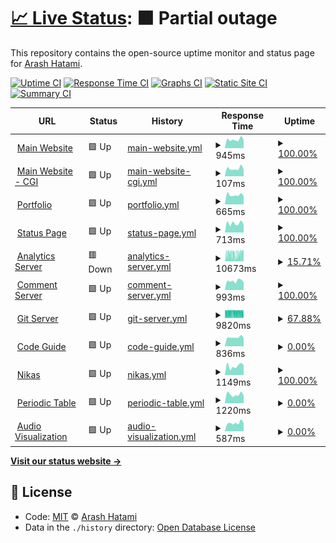 # [📈 Live Status](https://status.arash-hatami.ir): <!--live status--> **🟧 Partial outage**

This repository contains the open-source uptime monitor and status page for [Arash Hatami](https://arash-hatami.ir).

[![Uptime CI](https://github.com/koj-co/upptime/workflows/Uptime%20CI/badge.svg)](https://github.com/koj-co/upptime/actions?query=workflow%3A%22Uptime+CI%22)
[![Response Time CI](https://github.com/koj-co/upptime/workflows/Response%20Time%20CI/badge.svg)](https://github.com/koj-co/upptime/actions?query=workflow%3A%22Response+Time+CI%22)
[![Graphs CI](https://github.com/koj-co/upptime/workflows/Graphs%20CI/badge.svg)](https://github.com/koj-co/upptime/actions?query=workflow%3A%22Graphs+CI%22)
[![Static Site CI](https://github.com/koj-co/upptime/workflows/Static%20Site%20CI/badge.svg)](https://github.com/koj-co/upptime/actions?query=workflow%3A%22Static+Site+CI%22)
[![Summary CI](https://github.com/koj-co/upptime/workflows/Summary%20CI/badge.svg)](https://github.com/koj-co/upptime/actions?query=workflow%3A%22Summary+CI%22)

<!--start: status pages-->
<!-- This summary is generated by Upptime (https://github.com/upptime/upptime) -->
<!-- Do not edit this manually, your changes will be overwritten -->
<!-- prettier-ignore -->
| URL | Status | History | Response Time | Uptime |
| --- | ------ | ------- | ------------- | ------ |
| <img alt="" src="https://icons.duckduckgo.com/ip3/arash-hatami.ir.ico" height="13"> [Main Website](https://arash-hatami.ir) | 🟩 Up | [main-website.yml](https://github.com/hatamiarash7/MyWebSite_Status/commits/HEAD/history/main-website.yml) | <details><summary><img alt="Response time graph" src="./graphs/main-website/response-time-week.png" height="20"> 945ms</summary><br><a href="https://status.arash-hatami.ir/history/main-website"><img alt="Response time 3476" src="https://img.shields.io/endpoint?url=https%3A%2F%2Fraw.githubusercontent.com%2Fhatamiarash7%2FMyWebSite_Status%2FHEAD%2Fapi%2Fmain-website%2Fresponse-time.json"></a><br><a href="https://status.arash-hatami.ir/history/main-website"><img alt="24-hour response time 947" src="https://img.shields.io/endpoint?url=https%3A%2F%2Fraw.githubusercontent.com%2Fhatamiarash7%2FMyWebSite_Status%2FHEAD%2Fapi%2Fmain-website%2Fresponse-time-day.json"></a><br><a href="https://status.arash-hatami.ir/history/main-website"><img alt="7-day response time 945" src="https://img.shields.io/endpoint?url=https%3A%2F%2Fraw.githubusercontent.com%2Fhatamiarash7%2FMyWebSite_Status%2FHEAD%2Fapi%2Fmain-website%2Fresponse-time-week.json"></a><br><a href="https://status.arash-hatami.ir/history/main-website"><img alt="30-day response time 1087" src="https://img.shields.io/endpoint?url=https%3A%2F%2Fraw.githubusercontent.com%2Fhatamiarash7%2FMyWebSite_Status%2FHEAD%2Fapi%2Fmain-website%2Fresponse-time-month.json"></a><br><a href="https://status.arash-hatami.ir/history/main-website"><img alt="1-year response time 3437" src="https://img.shields.io/endpoint?url=https%3A%2F%2Fraw.githubusercontent.com%2Fhatamiarash7%2FMyWebSite_Status%2FHEAD%2Fapi%2Fmain-website%2Fresponse-time-year.json"></a></details> | <details><summary><a href="https://status.arash-hatami.ir/history/main-website">100.00%</a></summary><a href="https://status.arash-hatami.ir/history/main-website"><img alt="All-time uptime 99.63%" src="https://img.shields.io/endpoint?url=https%3A%2F%2Fraw.githubusercontent.com%2Fhatamiarash7%2FMyWebSite_Status%2FHEAD%2Fapi%2Fmain-website%2Fuptime.json"></a><br><a href="https://status.arash-hatami.ir/history/main-website"><img alt="24-hour uptime 100.00%" src="https://img.shields.io/endpoint?url=https%3A%2F%2Fraw.githubusercontent.com%2Fhatamiarash7%2FMyWebSite_Status%2FHEAD%2Fapi%2Fmain-website%2Fuptime-day.json"></a><br><a href="https://status.arash-hatami.ir/history/main-website"><img alt="7-day uptime 100.00%" src="https://img.shields.io/endpoint?url=https%3A%2F%2Fraw.githubusercontent.com%2Fhatamiarash7%2FMyWebSite_Status%2FHEAD%2Fapi%2Fmain-website%2Fuptime-week.json"></a><br><a href="https://status.arash-hatami.ir/history/main-website"><img alt="30-day uptime 99.96%" src="https://img.shields.io/endpoint?url=https%3A%2F%2Fraw.githubusercontent.com%2Fhatamiarash7%2FMyWebSite_Status%2FHEAD%2Fapi%2Fmain-website%2Fuptime-month.json"></a><br><a href="https://status.arash-hatami.ir/history/main-website"><img alt="1-year uptime 99.20%" src="https://img.shields.io/endpoint?url=https%3A%2F%2Fraw.githubusercontent.com%2Fhatamiarash7%2FMyWebSite_Status%2FHEAD%2Fapi%2Fmain-website%2Fuptime-year.json"></a></details>
| <img alt="" src="https://icons.duckduckgo.com/ip3/arash-hatami.ir.ico" height="13"> [Main Website - CGI](https://arash-hatami.ir/cdn-cgi/ping) | 🟩 Up | [main-website-cgi.yml](https://github.com/hatamiarash7/MyWebSite_Status/commits/HEAD/history/main-website-cgi.yml) | <details><summary><img alt="Response time graph" src="./graphs/main-website-cgi/response-time-week.png" height="20"> 107ms</summary><br><a href="https://status.arash-hatami.ir/history/main-website-cgi"><img alt="Response time 142" src="https://img.shields.io/endpoint?url=https%3A%2F%2Fraw.githubusercontent.com%2Fhatamiarash7%2FMyWebSite_Status%2FHEAD%2Fapi%2Fmain-website-cgi%2Fresponse-time.json"></a><br><a href="https://status.arash-hatami.ir/history/main-website-cgi"><img alt="24-hour response time 92" src="https://img.shields.io/endpoint?url=https%3A%2F%2Fraw.githubusercontent.com%2Fhatamiarash7%2FMyWebSite_Status%2FHEAD%2Fapi%2Fmain-website-cgi%2Fresponse-time-day.json"></a><br><a href="https://status.arash-hatami.ir/history/main-website-cgi"><img alt="7-day response time 107" src="https://img.shields.io/endpoint?url=https%3A%2F%2Fraw.githubusercontent.com%2Fhatamiarash7%2FMyWebSite_Status%2FHEAD%2Fapi%2Fmain-website-cgi%2Fresponse-time-week.json"></a><br><a href="https://status.arash-hatami.ir/history/main-website-cgi"><img alt="30-day response time 134" src="https://img.shields.io/endpoint?url=https%3A%2F%2Fraw.githubusercontent.com%2Fhatamiarash7%2FMyWebSite_Status%2FHEAD%2Fapi%2Fmain-website-cgi%2Fresponse-time-month.json"></a><br><a href="https://status.arash-hatami.ir/history/main-website-cgi"><img alt="1-year response time 141" src="https://img.shields.io/endpoint?url=https%3A%2F%2Fraw.githubusercontent.com%2Fhatamiarash7%2FMyWebSite_Status%2FHEAD%2Fapi%2Fmain-website-cgi%2Fresponse-time-year.json"></a></details> | <details><summary><a href="https://status.arash-hatami.ir/history/main-website-cgi">100.00%</a></summary><a href="https://status.arash-hatami.ir/history/main-website-cgi"><img alt="All-time uptime 76.96%" src="https://img.shields.io/endpoint?url=https%3A%2F%2Fraw.githubusercontent.com%2Fhatamiarash7%2FMyWebSite_Status%2FHEAD%2Fapi%2Fmain-website-cgi%2Fuptime.json"></a><br><a href="https://status.arash-hatami.ir/history/main-website-cgi"><img alt="24-hour uptime 100.00%" src="https://img.shields.io/endpoint?url=https%3A%2F%2Fraw.githubusercontent.com%2Fhatamiarash7%2FMyWebSite_Status%2FHEAD%2Fapi%2Fmain-website-cgi%2Fuptime-day.json"></a><br><a href="https://status.arash-hatami.ir/history/main-website-cgi"><img alt="7-day uptime 100.00%" src="https://img.shields.io/endpoint?url=https%3A%2F%2Fraw.githubusercontent.com%2Fhatamiarash7%2FMyWebSite_Status%2FHEAD%2Fapi%2Fmain-website-cgi%2Fuptime-week.json"></a><br><a href="https://status.arash-hatami.ir/history/main-website-cgi"><img alt="30-day uptime 99.96%" src="https://img.shields.io/endpoint?url=https%3A%2F%2Fraw.githubusercontent.com%2Fhatamiarash7%2FMyWebSite_Status%2FHEAD%2Fapi%2Fmain-website-cgi%2Fuptime-month.json"></a><br><a href="https://status.arash-hatami.ir/history/main-website-cgi"><img alt="1-year uptime 76.34%" src="https://img.shields.io/endpoint?url=https%3A%2F%2Fraw.githubusercontent.com%2Fhatamiarash7%2FMyWebSite_Status%2FHEAD%2Fapi%2Fmain-website-cgi%2Fuptime-year.json"></a></details>
| <img alt="" src="https://icons.duckduckgo.com/ip3/portfolio.arash-hatami.ir.ico" height="13"> [Portfolio](https://portfolio.arash-hatami.ir) | 🟩 Up | [portfolio.yml](https://github.com/hatamiarash7/MyWebSite_Status/commits/HEAD/history/portfolio.yml) | <details><summary><img alt="Response time graph" src="./graphs/portfolio/response-time-week.png" height="20"> 665ms</summary><br><a href="https://status.arash-hatami.ir/history/portfolio"><img alt="Response time 1361" src="https://img.shields.io/endpoint?url=https%3A%2F%2Fraw.githubusercontent.com%2Fhatamiarash7%2FMyWebSite_Status%2FHEAD%2Fapi%2Fportfolio%2Fresponse-time.json"></a><br><a href="https://status.arash-hatami.ir/history/portfolio"><img alt="24-hour response time 603" src="https://img.shields.io/endpoint?url=https%3A%2F%2Fraw.githubusercontent.com%2Fhatamiarash7%2FMyWebSite_Status%2FHEAD%2Fapi%2Fportfolio%2Fresponse-time-day.json"></a><br><a href="https://status.arash-hatami.ir/history/portfolio"><img alt="7-day response time 665" src="https://img.shields.io/endpoint?url=https%3A%2F%2Fraw.githubusercontent.com%2Fhatamiarash7%2FMyWebSite_Status%2FHEAD%2Fapi%2Fportfolio%2Fresponse-time-week.json"></a><br><a href="https://status.arash-hatami.ir/history/portfolio"><img alt="30-day response time 774" src="https://img.shields.io/endpoint?url=https%3A%2F%2Fraw.githubusercontent.com%2Fhatamiarash7%2FMyWebSite_Status%2FHEAD%2Fapi%2Fportfolio%2Fresponse-time-month.json"></a><br><a href="https://status.arash-hatami.ir/history/portfolio"><img alt="1-year response time 1354" src="https://img.shields.io/endpoint?url=https%3A%2F%2Fraw.githubusercontent.com%2Fhatamiarash7%2FMyWebSite_Status%2FHEAD%2Fapi%2Fportfolio%2Fresponse-time-year.json"></a></details> | <details><summary><a href="https://status.arash-hatami.ir/history/portfolio">100.00%</a></summary><a href="https://status.arash-hatami.ir/history/portfolio"><img alt="All-time uptime 99.78%" src="https://img.shields.io/endpoint?url=https%3A%2F%2Fraw.githubusercontent.com%2Fhatamiarash7%2FMyWebSite_Status%2FHEAD%2Fapi%2Fportfolio%2Fuptime.json"></a><br><a href="https://status.arash-hatami.ir/history/portfolio"><img alt="24-hour uptime 100.00%" src="https://img.shields.io/endpoint?url=https%3A%2F%2Fraw.githubusercontent.com%2Fhatamiarash7%2FMyWebSite_Status%2FHEAD%2Fapi%2Fportfolio%2Fuptime-day.json"></a><br><a href="https://status.arash-hatami.ir/history/portfolio"><img alt="7-day uptime 100.00%" src="https://img.shields.io/endpoint?url=https%3A%2F%2Fraw.githubusercontent.com%2Fhatamiarash7%2FMyWebSite_Status%2FHEAD%2Fapi%2Fportfolio%2Fuptime-week.json"></a><br><a href="https://status.arash-hatami.ir/history/portfolio"><img alt="30-day uptime 99.96%" src="https://img.shields.io/endpoint?url=https%3A%2F%2Fraw.githubusercontent.com%2Fhatamiarash7%2FMyWebSite_Status%2FHEAD%2Fapi%2Fportfolio%2Fuptime-month.json"></a><br><a href="https://status.arash-hatami.ir/history/portfolio"><img alt="1-year uptime 99.65%" src="https://img.shields.io/endpoint?url=https%3A%2F%2Fraw.githubusercontent.com%2Fhatamiarash7%2FMyWebSite_Status%2FHEAD%2Fapi%2Fportfolio%2Fuptime-year.json"></a></details>
| <img alt="" src="https://icons.duckduckgo.com/ip3/status.arash-hatami.ir.ico" height="13"> [Status Page](https://status.arash-hatami.ir) | 🟩 Up | [status-page.yml](https://github.com/hatamiarash7/MyWebSite_Status/commits/HEAD/history/status-page.yml) | <details><summary><img alt="Response time graph" src="./graphs/status-page/response-time-week.png" height="20"> 713ms</summary><br><a href="https://status.arash-hatami.ir/history/status-page"><img alt="Response time 1094" src="https://img.shields.io/endpoint?url=https%3A%2F%2Fraw.githubusercontent.com%2Fhatamiarash7%2FMyWebSite_Status%2FHEAD%2Fapi%2Fstatus-page%2Fresponse-time.json"></a><br><a href="https://status.arash-hatami.ir/history/status-page"><img alt="24-hour response time 616" src="https://img.shields.io/endpoint?url=https%3A%2F%2Fraw.githubusercontent.com%2Fhatamiarash7%2FMyWebSite_Status%2FHEAD%2Fapi%2Fstatus-page%2Fresponse-time-day.json"></a><br><a href="https://status.arash-hatami.ir/history/status-page"><img alt="7-day response time 713" src="https://img.shields.io/endpoint?url=https%3A%2F%2Fraw.githubusercontent.com%2Fhatamiarash7%2FMyWebSite_Status%2FHEAD%2Fapi%2Fstatus-page%2Fresponse-time-week.json"></a><br><a href="https://status.arash-hatami.ir/history/status-page"><img alt="30-day response time 776" src="https://img.shields.io/endpoint?url=https%3A%2F%2Fraw.githubusercontent.com%2Fhatamiarash7%2FMyWebSite_Status%2FHEAD%2Fapi%2Fstatus-page%2Fresponse-time-month.json"></a><br><a href="https://status.arash-hatami.ir/history/status-page"><img alt="1-year response time 1302" src="https://img.shields.io/endpoint?url=https%3A%2F%2Fraw.githubusercontent.com%2Fhatamiarash7%2FMyWebSite_Status%2FHEAD%2Fapi%2Fstatus-page%2Fresponse-time-year.json"></a></details> | <details><summary><a href="https://status.arash-hatami.ir/history/status-page">100.00%</a></summary><a href="https://status.arash-hatami.ir/history/status-page"><img alt="All-time uptime 99.70%" src="https://img.shields.io/endpoint?url=https%3A%2F%2Fraw.githubusercontent.com%2Fhatamiarash7%2FMyWebSite_Status%2FHEAD%2Fapi%2Fstatus-page%2Fuptime.json"></a><br><a href="https://status.arash-hatami.ir/history/status-page"><img alt="24-hour uptime 100.00%" src="https://img.shields.io/endpoint?url=https%3A%2F%2Fraw.githubusercontent.com%2Fhatamiarash7%2FMyWebSite_Status%2FHEAD%2Fapi%2Fstatus-page%2Fuptime-day.json"></a><br><a href="https://status.arash-hatami.ir/history/status-page"><img alt="7-day uptime 100.00%" src="https://img.shields.io/endpoint?url=https%3A%2F%2Fraw.githubusercontent.com%2Fhatamiarash7%2FMyWebSite_Status%2FHEAD%2Fapi%2Fstatus-page%2Fuptime-week.json"></a><br><a href="https://status.arash-hatami.ir/history/status-page"><img alt="30-day uptime 99.96%" src="https://img.shields.io/endpoint?url=https%3A%2F%2Fraw.githubusercontent.com%2Fhatamiarash7%2FMyWebSite_Status%2FHEAD%2Fapi%2Fstatus-page%2Fuptime-month.json"></a><br><a href="https://status.arash-hatami.ir/history/status-page"><img alt="1-year uptime 99.64%" src="https://img.shields.io/endpoint?url=https%3A%2F%2Fraw.githubusercontent.com%2Fhatamiarash7%2FMyWebSite_Status%2FHEAD%2Fapi%2Fstatus-page%2Fuptime-year.json"></a></details>
| <img alt="" src="https://icons.duckduckgo.com/ip3/analytics.arash-hatami.ir.ico" height="13"> [Analytics Server](https://analytics.arash-hatami.ir) | 🟥 Down | [analytics-server.yml](https://github.com/hatamiarash7/MyWebSite_Status/commits/HEAD/history/analytics-server.yml) | <details><summary><img alt="Response time graph" src="./graphs/analytics-server/response-time-week.png" height="20"> 10673ms</summary><br><a href="https://status.arash-hatami.ir/history/analytics-server"><img alt="Response time 5350" src="https://img.shields.io/endpoint?url=https%3A%2F%2Fraw.githubusercontent.com%2Fhatamiarash7%2FMyWebSite_Status%2FHEAD%2Fapi%2Fanalytics-server%2Fresponse-time.json"></a><br><a href="https://status.arash-hatami.ir/history/analytics-server"><img alt="24-hour response time 15596" src="https://img.shields.io/endpoint?url=https%3A%2F%2Fraw.githubusercontent.com%2Fhatamiarash7%2FMyWebSite_Status%2FHEAD%2Fapi%2Fanalytics-server%2Fresponse-time-day.json"></a><br><a href="https://status.arash-hatami.ir/history/analytics-server"><img alt="7-day response time 10673" src="https://img.shields.io/endpoint?url=https%3A%2F%2Fraw.githubusercontent.com%2Fhatamiarash7%2FMyWebSite_Status%2FHEAD%2Fapi%2Fanalytics-server%2Fresponse-time-week.json"></a><br><a href="https://status.arash-hatami.ir/history/analytics-server"><img alt="30-day response time 8055" src="https://img.shields.io/endpoint?url=https%3A%2F%2Fraw.githubusercontent.com%2Fhatamiarash7%2FMyWebSite_Status%2FHEAD%2Fapi%2Fanalytics-server%2Fresponse-time-month.json"></a><br><a href="https://status.arash-hatami.ir/history/analytics-server"><img alt="1-year response time 5694" src="https://img.shields.io/endpoint?url=https%3A%2F%2Fraw.githubusercontent.com%2Fhatamiarash7%2FMyWebSite_Status%2FHEAD%2Fapi%2Fanalytics-server%2Fresponse-time-year.json"></a></details> | <details><summary><a href="https://status.arash-hatami.ir/history/analytics-server">15.71%</a></summary><a href="https://status.arash-hatami.ir/history/analytics-server"><img alt="All-time uptime 98.47%" src="https://img.shields.io/endpoint?url=https%3A%2F%2Fraw.githubusercontent.com%2Fhatamiarash7%2FMyWebSite_Status%2FHEAD%2Fapi%2Fanalytics-server%2Fuptime.json"></a><br><a href="https://status.arash-hatami.ir/history/analytics-server"><img alt="24-hour uptime 0.00%" src="https://img.shields.io/endpoint?url=https%3A%2F%2Fraw.githubusercontent.com%2Fhatamiarash7%2FMyWebSite_Status%2FHEAD%2Fapi%2Fanalytics-server%2Fuptime-day.json"></a><br><a href="https://status.arash-hatami.ir/history/analytics-server"><img alt="7-day uptime 15.71%" src="https://img.shields.io/endpoint?url=https%3A%2F%2Fraw.githubusercontent.com%2Fhatamiarash7%2FMyWebSite_Status%2FHEAD%2Fapi%2Fanalytics-server%2Fuptime-week.json"></a><br><a href="https://status.arash-hatami.ir/history/analytics-server"><img alt="30-day uptime 52.72%" src="https://img.shields.io/endpoint?url=https%3A%2F%2Fraw.githubusercontent.com%2Fhatamiarash7%2FMyWebSite_Status%2FHEAD%2Fapi%2Fanalytics-server%2Fuptime-month.json"></a><br><a href="https://status.arash-hatami.ir/history/analytics-server"><img alt="1-year uptime 95.72%" src="https://img.shields.io/endpoint?url=https%3A%2F%2Fraw.githubusercontent.com%2Fhatamiarash7%2FMyWebSite_Status%2FHEAD%2Fapi%2Fanalytics-server%2Fuptime-year.json"></a></details>
| <img alt="" src="https://icons.duckduckgo.com/ip3/nikas.arash-hatami.ir.ico" height="13"> [Comment Server](https://nikas.arash-hatami.ir) | 🟩 Up | [comment-server.yml](https://github.com/hatamiarash7/MyWebSite_Status/commits/HEAD/history/comment-server.yml) | <details><summary><img alt="Response time graph" src="./graphs/comment-server/response-time-week.png" height="20"> 993ms</summary><br><a href="https://status.arash-hatami.ir/history/comment-server"><img alt="Response time 2074" src="https://img.shields.io/endpoint?url=https%3A%2F%2Fraw.githubusercontent.com%2Fhatamiarash7%2FMyWebSite_Status%2FHEAD%2Fapi%2Fcomment-server%2Fresponse-time.json"></a><br><a href="https://status.arash-hatami.ir/history/comment-server"><img alt="24-hour response time 869" src="https://img.shields.io/endpoint?url=https%3A%2F%2Fraw.githubusercontent.com%2Fhatamiarash7%2FMyWebSite_Status%2FHEAD%2Fapi%2Fcomment-server%2Fresponse-time-day.json"></a><br><a href="https://status.arash-hatami.ir/history/comment-server"><img alt="7-day response time 993" src="https://img.shields.io/endpoint?url=https%3A%2F%2Fraw.githubusercontent.com%2Fhatamiarash7%2FMyWebSite_Status%2FHEAD%2Fapi%2Fcomment-server%2Fresponse-time-week.json"></a><br><a href="https://status.arash-hatami.ir/history/comment-server"><img alt="30-day response time 1823" src="https://img.shields.io/endpoint?url=https%3A%2F%2Fraw.githubusercontent.com%2Fhatamiarash7%2FMyWebSite_Status%2FHEAD%2Fapi%2Fcomment-server%2Fresponse-time-month.json"></a><br><a href="https://status.arash-hatami.ir/history/comment-server"><img alt="1-year response time 2020" src="https://img.shields.io/endpoint?url=https%3A%2F%2Fraw.githubusercontent.com%2Fhatamiarash7%2FMyWebSite_Status%2FHEAD%2Fapi%2Fcomment-server%2Fresponse-time-year.json"></a></details> | <details><summary><a href="https://status.arash-hatami.ir/history/comment-server">100.00%</a></summary><a href="https://status.arash-hatami.ir/history/comment-server"><img alt="All-time uptime 96.86%" src="https://img.shields.io/endpoint?url=https%3A%2F%2Fraw.githubusercontent.com%2Fhatamiarash7%2FMyWebSite_Status%2FHEAD%2Fapi%2Fcomment-server%2Fuptime.json"></a><br><a href="https://status.arash-hatami.ir/history/comment-server"><img alt="24-hour uptime 100.00%" src="https://img.shields.io/endpoint?url=https%3A%2F%2Fraw.githubusercontent.com%2Fhatamiarash7%2FMyWebSite_Status%2FHEAD%2Fapi%2Fcomment-server%2Fuptime-day.json"></a><br><a href="https://status.arash-hatami.ir/history/comment-server"><img alt="7-day uptime 100.00%" src="https://img.shields.io/endpoint?url=https%3A%2F%2Fraw.githubusercontent.com%2Fhatamiarash7%2FMyWebSite_Status%2FHEAD%2Fapi%2Fcomment-server%2Fuptime-week.json"></a><br><a href="https://status.arash-hatami.ir/history/comment-server"><img alt="30-day uptime 75.27%" src="https://img.shields.io/endpoint?url=https%3A%2F%2Fraw.githubusercontent.com%2Fhatamiarash7%2FMyWebSite_Status%2FHEAD%2Fapi%2Fcomment-server%2Fuptime-month.json"></a><br><a href="https://status.arash-hatami.ir/history/comment-server"><img alt="1-year uptime 94.44%" src="https://img.shields.io/endpoint?url=https%3A%2F%2Fraw.githubusercontent.com%2Fhatamiarash7%2FMyWebSite_Status%2FHEAD%2Fapi%2Fcomment-server%2Fuptime-year.json"></a></details>
| <img alt="" src="https://icons.duckduckgo.com/ip3/git.arash-hatami.ir.ico" height="13"> [Git Server](https://git.arash-hatami.ir) | 🟩 Up | [git-server.yml](https://github.com/hatamiarash7/MyWebSite_Status/commits/HEAD/history/git-server.yml) | <details><summary><img alt="Response time graph" src="./graphs/git-server/response-time-week.png" height="20"> 9820ms</summary><br><a href="https://status.arash-hatami.ir/history/git-server"><img alt="Response time 6005" src="https://img.shields.io/endpoint?url=https%3A%2F%2Fraw.githubusercontent.com%2Fhatamiarash7%2FMyWebSite_Status%2FHEAD%2Fapi%2Fgit-server%2Fresponse-time.json"></a><br><a href="https://status.arash-hatami.ir/history/git-server"><img alt="24-hour response time 8789" src="https://img.shields.io/endpoint?url=https%3A%2F%2Fraw.githubusercontent.com%2Fhatamiarash7%2FMyWebSite_Status%2FHEAD%2Fapi%2Fgit-server%2Fresponse-time-day.json"></a><br><a href="https://status.arash-hatami.ir/history/git-server"><img alt="7-day response time 9820" src="https://img.shields.io/endpoint?url=https%3A%2F%2Fraw.githubusercontent.com%2Fhatamiarash7%2FMyWebSite_Status%2FHEAD%2Fapi%2Fgit-server%2Fresponse-time-week.json"></a><br><a href="https://status.arash-hatami.ir/history/git-server"><img alt="30-day response time 8966" src="https://img.shields.io/endpoint?url=https%3A%2F%2Fraw.githubusercontent.com%2Fhatamiarash7%2FMyWebSite_Status%2FHEAD%2Fapi%2Fgit-server%2Fresponse-time-month.json"></a><br><a href="https://status.arash-hatami.ir/history/git-server"><img alt="1-year response time 6420" src="https://img.shields.io/endpoint?url=https%3A%2F%2Fraw.githubusercontent.com%2Fhatamiarash7%2FMyWebSite_Status%2FHEAD%2Fapi%2Fgit-server%2Fresponse-time-year.json"></a></details> | <details><summary><a href="https://status.arash-hatami.ir/history/git-server">67.88%</a></summary><a href="https://status.arash-hatami.ir/history/git-server"><img alt="All-time uptime 99.00%" src="https://img.shields.io/endpoint?url=https%3A%2F%2Fraw.githubusercontent.com%2Fhatamiarash7%2FMyWebSite_Status%2FHEAD%2Fapi%2Fgit-server%2Fuptime.json"></a><br><a href="https://status.arash-hatami.ir/history/git-server"><img alt="24-hour uptime 77.40%" src="https://img.shields.io/endpoint?url=https%3A%2F%2Fraw.githubusercontent.com%2Fhatamiarash7%2FMyWebSite_Status%2FHEAD%2Fapi%2Fgit-server%2Fuptime-day.json"></a><br><a href="https://status.arash-hatami.ir/history/git-server"><img alt="7-day uptime 67.88%" src="https://img.shields.io/endpoint?url=https%3A%2F%2Fraw.githubusercontent.com%2Fhatamiarash7%2FMyWebSite_Status%2FHEAD%2Fapi%2Fgit-server%2Fuptime-week.json"></a><br><a href="https://status.arash-hatami.ir/history/git-server"><img alt="30-day uptime 66.27%" src="https://img.shields.io/endpoint?url=https%3A%2F%2Fraw.githubusercontent.com%2Fhatamiarash7%2FMyWebSite_Status%2FHEAD%2Fapi%2Fgit-server%2Fuptime-month.json"></a><br><a href="https://status.arash-hatami.ir/history/git-server"><img alt="1-year uptime 97.19%" src="https://img.shields.io/endpoint?url=https%3A%2F%2Fraw.githubusercontent.com%2Fhatamiarash7%2FMyWebSite_Status%2FHEAD%2Fapi%2Fgit-server%2Fuptime-year.json"></a></details>
| <img alt="" src="https://icons.duckduckgo.com/ip3/cg.arash-hatami.ir.ico" height="13"> [Code Guide](https://cg.arash-hatami.ir) | 🟩 Up | [code-guide.yml](https://github.com/hatamiarash7/MyWebSite_Status/commits/HEAD/history/code-guide.yml) | <details><summary><img alt="Response time graph" src="./graphs/code-guide/response-time-week.png" height="20"> 836ms</summary><br><a href="https://status.arash-hatami.ir/history/code-guide"><img alt="Response time 2584" src="https://img.shields.io/endpoint?url=https%3A%2F%2Fraw.githubusercontent.com%2Fhatamiarash7%2FMyWebSite_Status%2FHEAD%2Fapi%2Fcode-guide%2Fresponse-time.json"></a><br><a href="https://status.arash-hatami.ir/history/code-guide"><img alt="24-hour response time 796" src="https://img.shields.io/endpoint?url=https%3A%2F%2Fraw.githubusercontent.com%2Fhatamiarash7%2FMyWebSite_Status%2FHEAD%2Fapi%2Fcode-guide%2Fresponse-time-day.json"></a><br><a href="https://status.arash-hatami.ir/history/code-guide"><img alt="7-day response time 836" src="https://img.shields.io/endpoint?url=https%3A%2F%2Fraw.githubusercontent.com%2Fhatamiarash7%2FMyWebSite_Status%2FHEAD%2Fapi%2Fcode-guide%2Fresponse-time-week.json"></a><br><a href="https://status.arash-hatami.ir/history/code-guide"><img alt="30-day response time 991" src="https://img.shields.io/endpoint?url=https%3A%2F%2Fraw.githubusercontent.com%2Fhatamiarash7%2FMyWebSite_Status%2FHEAD%2Fapi%2Fcode-guide%2Fresponse-time-month.json"></a><br><a href="https://status.arash-hatami.ir/history/code-guide"><img alt="1-year response time 3022" src="https://img.shields.io/endpoint?url=https%3A%2F%2Fraw.githubusercontent.com%2Fhatamiarash7%2FMyWebSite_Status%2FHEAD%2Fapi%2Fcode-guide%2Fresponse-time-year.json"></a></details> | <details><summary><a href="https://status.arash-hatami.ir/history/code-guide">0.00%</a></summary><a href="https://status.arash-hatami.ir/history/code-guide"><img alt="All-time uptime 97.60%" src="https://img.shields.io/endpoint?url=https%3A%2F%2Fraw.githubusercontent.com%2Fhatamiarash7%2FMyWebSite_Status%2FHEAD%2Fapi%2Fcode-guide%2Fuptime.json"></a><br><a href="https://status.arash-hatami.ir/history/code-guide"><img alt="24-hour uptime 0.00%" src="https://img.shields.io/endpoint?url=https%3A%2F%2Fraw.githubusercontent.com%2Fhatamiarash7%2FMyWebSite_Status%2FHEAD%2Fapi%2Fcode-guide%2Fuptime-day.json"></a><br><a href="https://status.arash-hatami.ir/history/code-guide"><img alt="7-day uptime 0.00%" src="https://img.shields.io/endpoint?url=https%3A%2F%2Fraw.githubusercontent.com%2Fhatamiarash7%2FMyWebSite_Status%2FHEAD%2Fapi%2Fcode-guide%2Fuptime-week.json"></a><br><a href="https://status.arash-hatami.ir/history/code-guide"><img alt="30-day uptime 25.73%" src="https://img.shields.io/endpoint?url=https%3A%2F%2Fraw.githubusercontent.com%2Fhatamiarash7%2FMyWebSite_Status%2FHEAD%2Fapi%2Fcode-guide%2Fuptime-month.json"></a><br><a href="https://status.arash-hatami.ir/history/code-guide"><img alt="1-year uptime 93.38%" src="https://img.shields.io/endpoint?url=https%3A%2F%2Fraw.githubusercontent.com%2Fhatamiarash7%2FMyWebSite_Status%2FHEAD%2Fapi%2Fcode-guide%2Fuptime-year.json"></a></details>
| <img alt="" src="https://icons.duckduckgo.com/ip3/nikasproject.ir.ico" height="13"> [Nikas](https://nikasproject.ir) | 🟩 Up | [nikas.yml](https://github.com/hatamiarash7/MyWebSite_Status/commits/HEAD/history/nikas.yml) | <details><summary><img alt="Response time graph" src="./graphs/nikas/response-time-week.png" height="20"> 1149ms</summary><br><a href="https://status.arash-hatami.ir/history/nikas"><img alt="Response time 1175" src="https://img.shields.io/endpoint?url=https%3A%2F%2Fraw.githubusercontent.com%2Fhatamiarash7%2FMyWebSite_Status%2FHEAD%2Fapi%2Fnikas%2Fresponse-time.json"></a><br><a href="https://status.arash-hatami.ir/history/nikas"><img alt="24-hour response time 1266" src="https://img.shields.io/endpoint?url=https%3A%2F%2Fraw.githubusercontent.com%2Fhatamiarash7%2FMyWebSite_Status%2FHEAD%2Fapi%2Fnikas%2Fresponse-time-day.json"></a><br><a href="https://status.arash-hatami.ir/history/nikas"><img alt="7-day response time 1149" src="https://img.shields.io/endpoint?url=https%3A%2F%2Fraw.githubusercontent.com%2Fhatamiarash7%2FMyWebSite_Status%2FHEAD%2Fapi%2Fnikas%2Fresponse-time-week.json"></a><br><a href="https://status.arash-hatami.ir/history/nikas"><img alt="30-day response time 1349" src="https://img.shields.io/endpoint?url=https%3A%2F%2Fraw.githubusercontent.com%2Fhatamiarash7%2FMyWebSite_Status%2FHEAD%2Fapi%2Fnikas%2Fresponse-time-month.json"></a><br><a href="https://status.arash-hatami.ir/history/nikas"><img alt="1-year response time 1234" src="https://img.shields.io/endpoint?url=https%3A%2F%2Fraw.githubusercontent.com%2Fhatamiarash7%2FMyWebSite_Status%2FHEAD%2Fapi%2Fnikas%2Fresponse-time-year.json"></a></details> | <details><summary><a href="https://status.arash-hatami.ir/history/nikas">100.00%</a></summary><a href="https://status.arash-hatami.ir/history/nikas"><img alt="All-time uptime 98.97%" src="https://img.shields.io/endpoint?url=https%3A%2F%2Fraw.githubusercontent.com%2Fhatamiarash7%2FMyWebSite_Status%2FHEAD%2Fapi%2Fnikas%2Fuptime.json"></a><br><a href="https://status.arash-hatami.ir/history/nikas"><img alt="24-hour uptime 100.00%" src="https://img.shields.io/endpoint?url=https%3A%2F%2Fraw.githubusercontent.com%2Fhatamiarash7%2FMyWebSite_Status%2FHEAD%2Fapi%2Fnikas%2Fuptime-day.json"></a><br><a href="https://status.arash-hatami.ir/history/nikas"><img alt="7-day uptime 100.00%" src="https://img.shields.io/endpoint?url=https%3A%2F%2Fraw.githubusercontent.com%2Fhatamiarash7%2FMyWebSite_Status%2FHEAD%2Fapi%2Fnikas%2Fuptime-week.json"></a><br><a href="https://status.arash-hatami.ir/history/nikas"><img alt="30-day uptime 100.00%" src="https://img.shields.io/endpoint?url=https%3A%2F%2Fraw.githubusercontent.com%2Fhatamiarash7%2FMyWebSite_Status%2FHEAD%2Fapi%2Fnikas%2Fuptime-month.json"></a><br><a href="https://status.arash-hatami.ir/history/nikas"><img alt="1-year uptime 99.95%" src="https://img.shields.io/endpoint?url=https%3A%2F%2Fraw.githubusercontent.com%2Fhatamiarash7%2FMyWebSite_Status%2FHEAD%2Fapi%2Fnikas%2Fuptime-year.json"></a></details>
| <img alt="" src="https://icons.duckduckgo.com/ip3/periodic.arash-hatami.ir.ico" height="13"> [Periodic Table](https://periodic.arash-hatami.ir) | 🟩 Up | [periodic-table.yml](https://github.com/hatamiarash7/MyWebSite_Status/commits/HEAD/history/periodic-table.yml) | <details><summary><img alt="Response time graph" src="./graphs/periodic-table/response-time-week.png" height="20"> 1220ms</summary><br><a href="https://status.arash-hatami.ir/history/periodic-table"><img alt="Response time 2744" src="https://img.shields.io/endpoint?url=https%3A%2F%2Fraw.githubusercontent.com%2Fhatamiarash7%2FMyWebSite_Status%2FHEAD%2Fapi%2Fperiodic-table%2Fresponse-time.json"></a><br><a href="https://status.arash-hatami.ir/history/periodic-table"><img alt="24-hour response time 1094" src="https://img.shields.io/endpoint?url=https%3A%2F%2Fraw.githubusercontent.com%2Fhatamiarash7%2FMyWebSite_Status%2FHEAD%2Fapi%2Fperiodic-table%2Fresponse-time-day.json"></a><br><a href="https://status.arash-hatami.ir/history/periodic-table"><img alt="7-day response time 1220" src="https://img.shields.io/endpoint?url=https%3A%2F%2Fraw.githubusercontent.com%2Fhatamiarash7%2FMyWebSite_Status%2FHEAD%2Fapi%2Fperiodic-table%2Fresponse-time-week.json"></a><br><a href="https://status.arash-hatami.ir/history/periodic-table"><img alt="30-day response time 1321" src="https://img.shields.io/endpoint?url=https%3A%2F%2Fraw.githubusercontent.com%2Fhatamiarash7%2FMyWebSite_Status%2FHEAD%2Fapi%2Fperiodic-table%2Fresponse-time-month.json"></a><br><a href="https://status.arash-hatami.ir/history/periodic-table"><img alt="1-year response time 2939" src="https://img.shields.io/endpoint?url=https%3A%2F%2Fraw.githubusercontent.com%2Fhatamiarash7%2FMyWebSite_Status%2FHEAD%2Fapi%2Fperiodic-table%2Fresponse-time-year.json"></a></details> | <details><summary><a href="https://status.arash-hatami.ir/history/periodic-table">0.00%</a></summary><a href="https://status.arash-hatami.ir/history/periodic-table"><img alt="All-time uptime 97.45%" src="https://img.shields.io/endpoint?url=https%3A%2F%2Fraw.githubusercontent.com%2Fhatamiarash7%2FMyWebSite_Status%2FHEAD%2Fapi%2Fperiodic-table%2Fuptime.json"></a><br><a href="https://status.arash-hatami.ir/history/periodic-table"><img alt="24-hour uptime 0.00%" src="https://img.shields.io/endpoint?url=https%3A%2F%2Fraw.githubusercontent.com%2Fhatamiarash7%2FMyWebSite_Status%2FHEAD%2Fapi%2Fperiodic-table%2Fuptime-day.json"></a><br><a href="https://status.arash-hatami.ir/history/periodic-table"><img alt="7-day uptime 0.00%" src="https://img.shields.io/endpoint?url=https%3A%2F%2Fraw.githubusercontent.com%2Fhatamiarash7%2FMyWebSite_Status%2FHEAD%2Fapi%2Fperiodic-table%2Fuptime-week.json"></a><br><a href="https://status.arash-hatami.ir/history/periodic-table"><img alt="30-day uptime 25.74%" src="https://img.shields.io/endpoint?url=https%3A%2F%2Fraw.githubusercontent.com%2Fhatamiarash7%2FMyWebSite_Status%2FHEAD%2Fapi%2Fperiodic-table%2Fuptime-month.json"></a><br><a href="https://status.arash-hatami.ir/history/periodic-table"><img alt="1-year uptime 93.44%" src="https://img.shields.io/endpoint?url=https%3A%2F%2Fraw.githubusercontent.com%2Fhatamiarash7%2FMyWebSite_Status%2FHEAD%2Fapi%2Fperiodic-table%2Fuptime-year.json"></a></details>
| <img alt="" src="https://icons.duckduckgo.com/ip3/audiovisualization.arash-hatami.ir.ico" height="13"> [Audio Visualization](https://audiovisualization.arash-hatami.ir) | 🟩 Up | [audio-visualization.yml](https://github.com/hatamiarash7/MyWebSite_Status/commits/HEAD/history/audio-visualization.yml) | <details><summary><img alt="Response time graph" src="./graphs/audio-visualization/response-time-week.png" height="20"> 587ms</summary><br><a href="https://status.arash-hatami.ir/history/audio-visualization"><img alt="Response time 1452" src="https://img.shields.io/endpoint?url=https%3A%2F%2Fraw.githubusercontent.com%2Fhatamiarash7%2FMyWebSite_Status%2FHEAD%2Fapi%2Faudio-visualization%2Fresponse-time.json"></a><br><a href="https://status.arash-hatami.ir/history/audio-visualization"><img alt="24-hour response time 590" src="https://img.shields.io/endpoint?url=https%3A%2F%2Fraw.githubusercontent.com%2Fhatamiarash7%2FMyWebSite_Status%2FHEAD%2Fapi%2Faudio-visualization%2Fresponse-time-day.json"></a><br><a href="https://status.arash-hatami.ir/history/audio-visualization"><img alt="7-day response time 587" src="https://img.shields.io/endpoint?url=https%3A%2F%2Fraw.githubusercontent.com%2Fhatamiarash7%2FMyWebSite_Status%2FHEAD%2Fapi%2Faudio-visualization%2Fresponse-time-week.json"></a><br><a href="https://status.arash-hatami.ir/history/audio-visualization"><img alt="30-day response time 849" src="https://img.shields.io/endpoint?url=https%3A%2F%2Fraw.githubusercontent.com%2Fhatamiarash7%2FMyWebSite_Status%2FHEAD%2Fapi%2Faudio-visualization%2Fresponse-time-month.json"></a><br><a href="https://status.arash-hatami.ir/history/audio-visualization"><img alt="1-year response time 1639" src="https://img.shields.io/endpoint?url=https%3A%2F%2Fraw.githubusercontent.com%2Fhatamiarash7%2FMyWebSite_Status%2FHEAD%2Fapi%2Faudio-visualization%2Fresponse-time-year.json"></a></details> | <details><summary><a href="https://status.arash-hatami.ir/history/audio-visualization">0.00%</a></summary><a href="https://status.arash-hatami.ir/history/audio-visualization"><img alt="All-time uptime 97.47%" src="https://img.shields.io/endpoint?url=https%3A%2F%2Fraw.githubusercontent.com%2Fhatamiarash7%2FMyWebSite_Status%2FHEAD%2Fapi%2Faudio-visualization%2Fuptime.json"></a><br><a href="https://status.arash-hatami.ir/history/audio-visualization"><img alt="24-hour uptime 0.00%" src="https://img.shields.io/endpoint?url=https%3A%2F%2Fraw.githubusercontent.com%2Fhatamiarash7%2FMyWebSite_Status%2FHEAD%2Fapi%2Faudio-visualization%2Fuptime-day.json"></a><br><a href="https://status.arash-hatami.ir/history/audio-visualization"><img alt="7-day uptime 0.00%" src="https://img.shields.io/endpoint?url=https%3A%2F%2Fraw.githubusercontent.com%2Fhatamiarash7%2FMyWebSite_Status%2FHEAD%2Fapi%2Faudio-visualization%2Fuptime-week.json"></a><br><a href="https://status.arash-hatami.ir/history/audio-visualization"><img alt="30-day uptime 25.74%" src="https://img.shields.io/endpoint?url=https%3A%2F%2Fraw.githubusercontent.com%2Fhatamiarash7%2FMyWebSite_Status%2FHEAD%2Fapi%2Faudio-visualization%2Fuptime-month.json"></a><br><a href="https://status.arash-hatami.ir/history/audio-visualization"><img alt="1-year uptime 93.48%" src="https://img.shields.io/endpoint?url=https%3A%2F%2Fraw.githubusercontent.com%2Fhatamiarash7%2FMyWebSite_Status%2FHEAD%2Fapi%2Faudio-visualization%2Fuptime-year.json"></a></details>

<!--end: status pages-->

[**Visit our status website →**](https://status.arash-hatami.ir)

## 📄 License

- Code: [MIT](./LICENSE) © [Arash Hatami](https://arash-hatami.ir)
- Data in the `./history` directory: [Open Database License](https://opendatacommons.org/licenses/odbl/1-0/)
